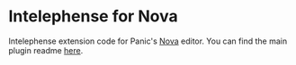 # Intelephense for Nova

Intelephense extension code for Panic's [Nova](https://nova.app) editor. You can find the main plugin readme [here](https://git.sr.ht/~reykjalin/nova-intelephense/tree/main/item/README.md).
